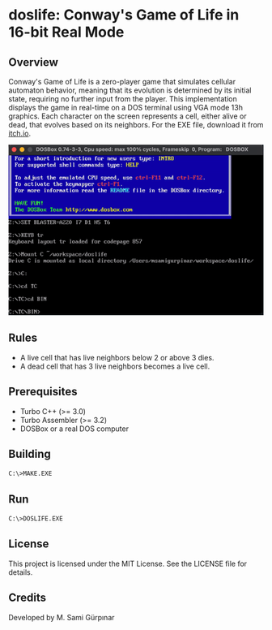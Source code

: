 # doslife: Conway's Game of Life in 16-bit Real Mode 
## Overview
Conway's Game of Life is a zero-player game that simulates cellular automaton behavior, meaning that its evolution is determined by its initial state, requiring no further input from the player. This implementation displays the game in real-time on a DOS terminal using VGA mode 13h graphics. Each character on the screen represents a cell, either alive or dead, that evolves based on its neighbors.
For the EXE file, download it from [itch.io](https://ms0g.itch.io/doslife).

<img src="ASSETS/doslife.gif" alt="image" width="700" height="auto">

## Rules
+ A live cell that has live neighbors below 2 or above 3 dies.
+ A dead cell that has 3 live neighbors becomes a live cell.

## Prerequisites
+ Turbo C++ (>= 3.0)
+ Turbo Assembler (>= 3.2)
+ DOSBox or a real DOS computer

## Building
```bash
C:\>MAKE.EXE
```
## Run
```bash
C:\>DOSLIFE.EXE
```
## License
This project is licensed under the MIT License. See the LICENSE file for details.

## Credits
Developed by M. Sami Gürpınar